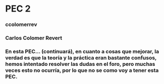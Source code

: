 # PEC 2

### ccolomerrev

### Carlos Colomer Revert

### En esta PEC... (continuará), en cuanto a cosas que mejorar, la verdad es que la teoría y la práctica eran bastante confusos, hemos intentado resolver las dudas en el foro, pero muchas veces esto no ocurría, por lo que no se como voy a tener esta PEC.
